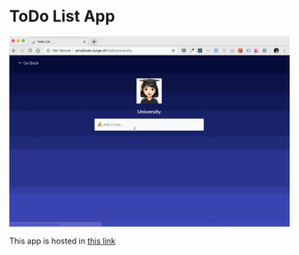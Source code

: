 # ToDo List App

![demo gif](https://github.com/anamariasosam/bootcamp_globant/blob/master/images/todo.gif?raw=true)

This app is hosted in [this link](https://emojitodo.surge.sh/)
